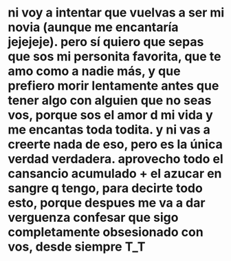 # ni voy a intentar que vuelvas a ser mi novia (aunque me encantaría jejejeje). pero sí quiero que sepas que sos mi personita favorita, que te amo como a nadie más, y que prefiero morir lentamente antes que tener algo con alguien que no seas vos, porque sos el amor d mi vida y me encantas toda todita. y ni vas a creerte nada de eso, pero es la única verdad verdadera. aprovecho todo el cansancio acumulado + el azucar en sangre q tengo, para decirte todo esto, porque despues me va a dar verguenza confesar que sigo completamente obsesionado con vos, desde siempre T_T
